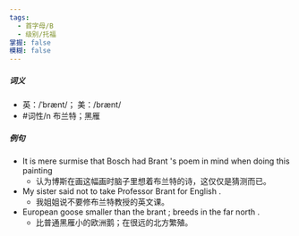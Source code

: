 ```yaml
---
tags:
  - 首字母/B
  - 级别/托福
掌握: false
模糊: false
---
```

##### 词义
- 英：/ˈbrænt/； 美：/brænt/
- #词性/n  布兰特；黑雁
##### 例句
- It is mere surmise that Bosch had Brant 's poem in mind when doing this painting
	- 认为博斯在画这幅画时脑子里想着布兰特的诗，这仅仅是猜测而已。
- My sister said not to take Professor Brant for English .
	- 我姐姐说不要修布兰特教授的英文课。
- European goose smaller than the brant ; breeds in the far north .
	- 比普通黑雁小的欧洲鹅；在很远的北方繁殖。
